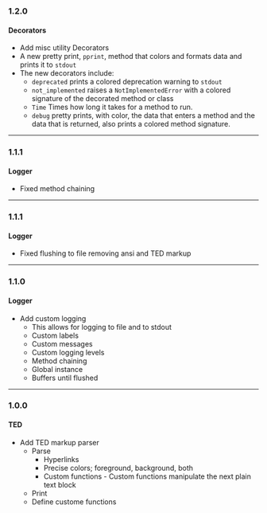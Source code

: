 ### 1.2.0

#### Decorators

+ Add misc utility Decorators
+ A new pretty print, `pprint`, method that colors and formats data and prints it to `stdout`
+ The new decorators include:
  - `deprecated` prints a colored deprecation warning to `stdout`
  - `not_implemented` raises a `NotImplementedError` with a colored signature of the decorated method or class
  - `Time` Times how long it takes for a method to run.
  - `debug` pretty prints, with color, the data that enters a method and the data that is returned, also prints a colored method signature.

___

### 1.1.1

#### Logger

+ Fixed method chaining

___

### 1.1.1

#### Logger

+ Fixed flushing to file removing ansi and TED markup

___

### 1.1.0

#### Logger

+ Add custom logging
  * This allows for logging to file and to stdout
  * Custom labels
  * Custom messages
  * Custom logging levels
  * Method chaining
  * Global instance
  * Buffers until flushed

___

### 1.0.0

#### TED

+ Add TED markup parser
  * Parse
    * Hyperlinks
    * Precise colors; foreground, background, both
    * Custom functions - Custom functions manipulate the next plain text block
  * Print
  * Define custome functions
